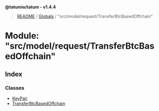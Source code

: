 **@tatumio/tatum - v1.4.4**

> [README](../README.md) / [Globals](../globals.md) / "src/model/request/TransferBtcBasedOffchain"

# Module: "src/model/request/TransferBtcBasedOffchain"

## Index

### Classes

* [KeyPair](../classes/_src_model_request_transferbtcbasedoffchain_.keypair.md)
* [TransferBtcBasedOffchain](../classes/_src_model_request_transferbtcbasedoffchain_.transferbtcbasedoffchain.md)
